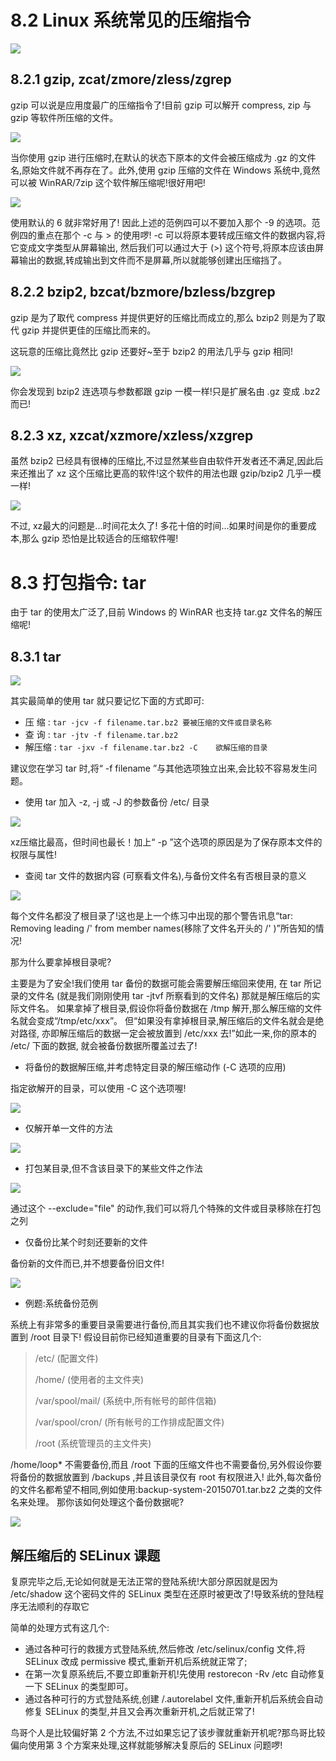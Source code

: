 # 8.2 Linux 系统常见的压缩指令

![](./images/8.2.0.jpg)

## 8.2.1 gzip, zcat/zmore/zless/zgrep

gzip 可以说是应用度最广的压缩指令了!目前	gzip 可以解开 compress,	zip	与 gzip 等软件所压缩的文件。

![](./images/8.2.1.0.jpg)

当你使用 gzip 进行压缩时,在默认的状态下原本的文件会被压缩成为 .gz	的文件名,原始文件就不再存在了。此外,使用 gzip 压缩的文件在 Windows 系统中,竟然可以被 WinRAR/7zip 这个软件解压缩呢!很好用吧!

![](./images/8.2.1.1.jpg)

使用默认的 6 就非常好用了!	因此上述的范例四可以不要加入那个	-9	的选项。范例四的重点在那个 -c 与 >	的使用啰! -c 可以将原本要转成压缩文件的数据内容,将它变成文字类型从屏幕输出, 然后我们可以通过大于 (>) 这个符号,将原本应该由屏幕输出的数据,转成输出到文件而不是屏幕,所以就能够创建出压缩挡了。

## 8.2.2 bzip2,	bzcat/bzmore/bzless/bzgrep

gzip 是为了取代 compress	并提供更好的压缩比而成立的,那么 bzip2 则是为了取代 gzip 并提供更佳的压缩比而来的。

这玩意的压缩比竟然比 gzip 还要好~至于 bzip2 的用法几乎与 gzip 相同!

![](./images/8.2.2.0.jpg)

你会发现到 bzip2	连选项与参数都跟 gzip 一模一样!只是扩展名由 .gz 变成 .bz2 而已!

## 8.2.3 xz, xzcat/xzmore/xzless/xzgrep

虽然 bzip2 已经具有很棒的压缩比,不过显然某些自由软件开发者还不满足,因此后来还推出了 xz 这个压缩比更高的软件!这个软件的用法也跟 gzip/bzip2 几乎一模一样!

![](./images/8.2.3.0.jpg)

不过, xz最大的问题是...时间花太久了! 多花十倍的时间...如果时间是你的重要成本,那么 gzip 恐怕是比较适合的压缩软件喔!

# 8.3 打包指令: tar

由于 tar 的使用太广泛了,目前 Windows 的 WinRAR 也支持	 tar.gz 文件名的解压缩呢!

## 8.3.1 tar

![](./images/8.3.1.0.jpg)

其实最简单的使用 tar 就只要记忆下面的方式即可:

- 压 缩 : `tar -jcv -f filename.tar.bz2 要被压缩的文件或目录名称`
- 查 询 : `tar -jtv -f filename.tar.bz2`
- 解压缩 : `tar -jxv -f filename.tar.bz2 -C	欲解压缩的目录`

建议您在学习 tar 时,将“ -f filename ”与其他选项独立出来,会比较不容易发生问题。

- 使用 tar 加入	-z,	-j 或 -J	的参数备份 /etc/	目录

![](./images/8.3.1.1.jpg)

xz压缩比最高，但时间也最长！加上“	-p	”这个选项的原因是为了保存原本文件的权限与属性!

- 查阅 tar 文件的数据内容 (可察看文件名),与备份文件名有否根目录的意义

![](./images/8.3.1.2.jpg)

每个文件名都没了根目录了!这也是上一个练习中出现的那个警告讯息“tar: Removing leading 	/' from	member names(移除了文件名开头的 /' )”所告知的情况!

那为什么要拿掉根目录呢?

主要是为了安全!我们使用 tar 备份的数据可能会需要解压缩回来使用,	在 tar 所记录的文件名 (就是我们刚刚使用 tar	-jtvf 所察看到的文件名)	那就是解压缩后的实际文件名。 如果拿掉了根目录,假设你将备份数据在 /tmp 解开,那么解压缩的文件名就会变成“/tmp/etc/xxx”。	但“如果没有拿掉根目录,解压缩后的文件名就会是绝对路径, 亦即解压缩后的数据一定会被放置到 /etc/xxx	去!”如此一来,你的原本的 /etc/ 下面的数据, 就会被备份数据所覆盖过去了!

- 将备份的数据解压缩,并考虑特定目录的解压缩动作 (-C 选项的应用)

指定欲解开的目录，可以使用 -C 这个选项喔!

![](./images/8.3.1.5.jpg)

- 仅解开单一文件的方法

![](./images/8.3.1.6.jpg)

- 打包某目录,但不含该目录下的某些文件之作法

![](./images/8.3.1.7.jpg)

通过这个 --exclude="file" 的动作,我们可以将几个特殊的文件或目录移除在打包之列

- 仅备份比某个时刻还要新的文件

备份新的文件而已,并不想要备份旧文件!

![](./images/8.3.1.8.jpg)

- 例题:系统备份范例

系统上有非常多的重要目录需要进行备份,而且其实我们也不建议你将备份数据放置到	/root 目录下!	假设目前你已经知道重要的目录有下面这几个:
>/etc/ (配置文件)
>
>/home/	(使用者的主文件夹)
>
>/var/spool/mail/ (系统中,所有帐号的邮件信箱)
>
>/var/spool/cron/ (所有帐号的工作排成配置文件)
>
>/root (系统管理员的主文件夹)

/home/loop*	不需要备份,而且 /root 下面的压缩文件也不需要备份,另外假设你要将备份的数据放置到 /backups ,并且该目录仅有	root	有权限进入!	此外,每次备份的文件名都希望不相同,例如使用:backup-system-20150701.tar.bz2	之类的文件名来处理。	那你该如何处理这个备份数据呢?

![](./images/8.3.1.9.jpg)

## 解压缩后的 SELinux 课题

复原完毕之后,无论如何就是无法正常的登陆系统!大部分原因就是因为 /etc/shadow 这个密码文件的 SELinux 类型在还原时被更改了!导致系统的登陆程序无法顺利的存取它

简单的处理方式有这几个:

- 通过各种可行的救援方式登陆系统,然后修改 /etc/selinux/config 文件,将	SELinux	改成 permissive 模式,重新开机后系统就正常了;
- 在第一次复原系统后,不要立即重新开机!先使用 restorecon	-Rv	/etc 自动修复一下 SELinux 的类型即可。
- 通过各种可行的方式登陆系统,创建 /.autorelabel 文件,重新开机后系统会自动修复 SELinux 的类型,并且又会再次重新开机,之后就正常了!

鸟哥个人是比较偏好第 2 个方法,不过如果忘记了该步骤就重新开机呢?那鸟哥比较偏向使用第 3 个方案来处理,这样就能够解决复原后的	SELinux	问题啰!
















